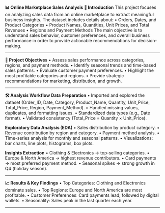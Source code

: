 **📊 Online Marketplace Sales Analysis**
**📌 Introduction**
This project focuses on analyzing sales data from an online marketplace to extract meaningful business insights.
The dataset includes details about:
•	Orders, Dates, and Product Categories
•	Product Names, Quantities, Unit Prices, and Total Revenues
•	Regions and Payment Methods
The main objective is to understand sales behavior, customer preferences, and overall business performance in order to provide actionable recommendations for decision-making.
________________________________________
**🎯 Project Objectives**
•	Assess sales performance across categories, regions, and payment methods.
•	Identify seasonal trends and time-based sales patterns.
•	Evaluate customer payment preferences.
•	Highlight the most profitable categories and regions.
•	Provide strategic recommendations for marketing, distribution, and growth.
________________________________________
**🛠️ Analysis Workflow**
**Data Preparation**
•	Imported and explored the dataset (Order_ID, Date, Category, Product_Name, Quantity, Unit_Price, Total_Price, Region, Payment_Method).
•	Handled missing values, duplicates, and formatting issues.
•	Standardized data types (e.g., Date format).
•	Validated consistency (Total_Price = Quantity × Unit_Price).

**Exploratory Data Analysis (EDA)**
•	Sales distribution by product category.
•	Revenue contribution by region and category.
•	Payment method analysis.
•	Time-series analysis for monthly and seasonal patterns.
•	Visualizations: bar charts, line plots, histograms, box plots.

**Insights Extraction**
•	Clothing & Electronics → top-selling categories.
•	Europe & North America → highest revenue contributors.
•	Card payments → most preferred payment method.
•	Seasonal spikes → strong growth in Q4 (holiday season).
________________________________________

**📈 Results & Key Findings**
•	Top Categories: Clothing and Electronics dominate sales.
•	Top Regions: Europe and North America are most profitable.
•	Customer Preferences: Card payments lead, followed by digital wallets.
•	Seasonality: Sales peak in the last quarter each year.
________________________________________
